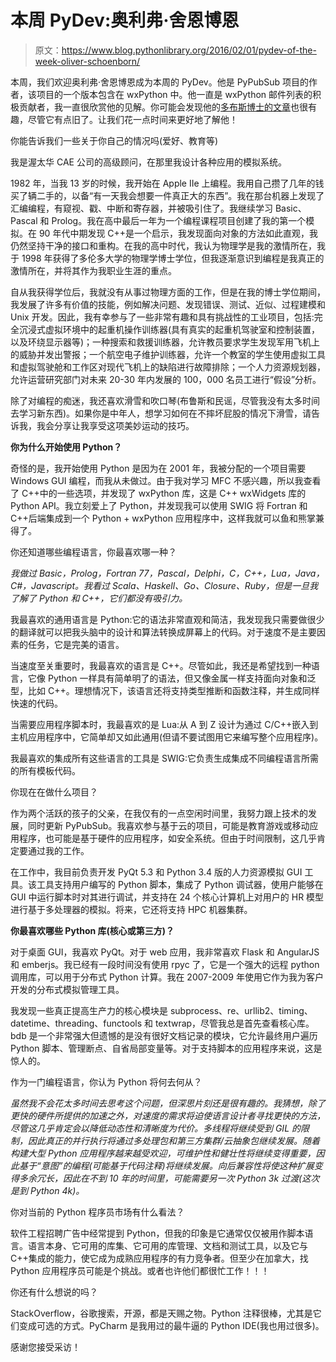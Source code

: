 # 本周 PyDev:奥利弗·舍恩博恩

> 原文：<https://www.blog.pythonlibrary.org/2016/02/01/pydev-of-the-week-oliver-schoenborn/>

本周，我们欢迎奥利弗·舍恩博恩成为本周的 PyDev。他是 PyPubSub 项目的作者，该项目的一个版本包含在 wxPython 中。他一直是 wxPython 邮件列表的积极贡献者，我一直很欣赏他的见解。你可能会发现他的[多布斯博士的文章](http://www.drdobbs.com/web-development/resource-management-in-python/184405999)也很有趣，尽管它有点旧了。让我们花一点时间来更好地了解他！

你能告诉我们一些关于你自己的情况吗(爱好、教育等)

我是渥太华 CAE 公司的高级顾问，在那里我设计各种应用的模拟系统。

1982 年，当我 13 岁的时候，我开始在 Apple IIe 上编程。我用自己攒了几年的钱买了辆二手的，以备“有一天我会想要一件真正大的东西”。我在那台机器上发现了汇编编程，有窥视、戳、中断和寄存器，并被吸引住了。我继续学习 Basic、Pascal 和 Prolog。我在高中最后一年为一个编程课程项目创建了我的第一个模拟。在 90 年代中期发现 C++是一个启示，我发现面向对象的方法如此直观，我仍然坚持干净的接口和重构。在我的高中时代，我认为物理学是我的激情所在，我于 1998 年获得了多伦多大学的物理学博士学位，但我逐渐意识到编程是我真正的激情所在，并将其作为我职业生涯的重点。

自从我获得学位后，我就没有从事过物理方面的工作，但是在我的博士学位期间，我发展了许多有价值的技能，例如解决问题、发现错误、测试、近似、过程建模和 Unix 开发。因此，我有幸参与了一些非常有趣和具有挑战性的工业项目，包括:完全沉浸式虚拟环境中的起重机操作训练器(具有真实的起重机驾驶室和控制装置，以及环绕显示器等)；一种搜索和救援训练器，允许教员要求学生发现军用飞机上的威胁并发出警报；一个航空电子维护训练器，允许一个教室的学生使用虚拟工具和虚拟驾驶舱和工作区对现代飞机上的缺陷进行故障排除；一个人力资源规划器，允许运营研究部门对未来 20-30 年内发展的 100，000 名员工进行“假设”分析。

除了对编程的痴迷，我还喜欢滑雪和吹口琴(布鲁斯和民谣，尽管我没有太多时间去学习新东西)。如果你是中年人，想学习如何在不摔坏屁股的情况下滑雪，请告诉我，我会分享让我享受这项美妙运动的技巧。

**你为什么开始使用 Python？**

奇怪的是，我开始使用 Python 是因为在 2001 年，我被分配的一个项目需要 Windows GUI 编程，而我从未做过。由于我对学习 MFC 不感兴趣，所以我查看了 C++中的一些选项，并发现了 wxPython 库，这是 C++ wxWidgets 库的 Python API。我立刻爱上了 Python，并发现我可以使用 SWIG 将 Fortran 和 C++后端集成到一个 Python + wxPython 应用程序中，这样我就可以鱼和熊掌兼得了。

你还知道哪些编程语言，你最喜欢哪一种？

*我做过 Basic，Prolog，Fortran 77，Pascal，Delphi，C，C++，Lua，Java，C#，Javascript。我看过 Scala、Haskell、Go、Closure、Ruby，但是一旦我了解了 Python 和 C++，它们都没有吸引力。*

我最喜欢的通用语言是 Python:它的语法非常直观和简洁，我发现我只需要做很少的翻译就可以把我头脑中的设计和算法转换成屏幕上的代码。对于速度不是主要因素的任务，它是完美的语言。

当速度至关重要时，我最喜欢的语言是 C++。尽管如此，我还是希望找到一种语言，它像 Python 一样具有简单明了的语法，但又像金属一样支持面向对象和泛型，比如 C++。理想情况下，该语言还将支持类型推断和函数注释，并生成同样快速的代码。

当需要应用程序脚本时，我最喜欢的是 Lua:从 A 到 Z 设计为通过 C/C++嵌入到主机应用程序中，它简单却又如此通用(但请不要试图用它来编写整个应用程序)。

我最喜欢的集成所有这些语言的工具是 SWIG:它负责生成集成不同编程语言所需的所有模板代码。

你现在在做什么项目？

作为两个活跃的孩子的父亲，在我仅有的一点空闲时间里，我努力跟上技术的发展，同时更新 PyPubSub。我喜欢参与基于云的项目，可能是教育游戏或移动应用程序，也可能是基于硬件的应用程序，如安全系统。但由于时间限制，这几乎肯定要通过我的工作。

在工作中，我目前负责开发 PyQt 5.3 和 Python 3.4 版的人力资源模拟 GUI 工具。该工具支持用户编写的 Python 脚本，集成了 Python 调试器，使用户能够在 GUI 中运行脚本时对其进行调试，并支持在 24 个核心计算机上对用户的 HR 模型进行基于多处理器的模拟。将来，它还将支持 HPC 机器集群。

 **你最喜欢哪些 Python 库(核心或第三方)？**

对于桌面 GUI，我喜欢 PyQt。对于 web 应用，我非常喜欢 Flask 和 AngularJS 和 emberjs。我已经有一段时间没有使用 rpyc 了，它是一个强大的远程 python 调用库，可以用于分布式 Python 计算。我在 2007-2009 年使用它作为我为客户开发的分布式模拟管理工具。

我发现一些真正提高生产力的核心模块是 subprocess、re、urllib2、timing、datetime、threading、functools 和 textwrap，尽管我总是首先查看核心库。bdb 是一个非常强大但遗憾的是没有很好文档记录的模块，它允许最终用户遍历 Python 脚本、管理断点、自省局部变量等。对于支持脚本的应用程序来说，这是惊人的。

作为一门编程语言，你认为 Python 将何去何从？

*虽然我不会花太多时间去思考这个问题，但深思片刻还是很有趣的。我猜想，除了更快的硬件所提供的加速之外，对速度的需求将迫使语言设计者寻找更快的方法，尽管这几乎肯定会以降低动态性和清晰度为代价。多线程将继续受到 GIL 的限制，因此真正的并行执行将通过多处理包和第三方集群/云抽象包继续发展。随着构建大型 Python 应用程序越来越受欢迎，可维护性和健壮性将继续变得重要，因此基于“意图”的编程(可能基于代码注释)将继续发展。向后兼容性将使这种扩展变得多余冗长，因此在不到 10 年的时间里，可能需要另一次 Python 3k 过渡(这次是到 Python 4k)。*

你对当前的 Python 程序员市场有什么看法？

软件工程招聘广告中经常提到 Python，但我的印象是它通常仅仅被用作脚本语言。语言本身、它可用的库集、它可用的库管理、文档和测试工具，以及它与 C++集成的能力，使它成为成熟应用程序的有力竞争者。但至少在加拿大，找 Python 应用程序员可能是个挑战。或者也许他们都很忙工作！！！

你还有什么想说的吗？

StackOverflow，谷歌搜索，开源，都是天赐之物。Python 注释很棒，尤其是它们变成可选的方式。PyCharm 是我用过的最牛逼的 Python IDE(我也用过很多)。

感谢您接受采访！